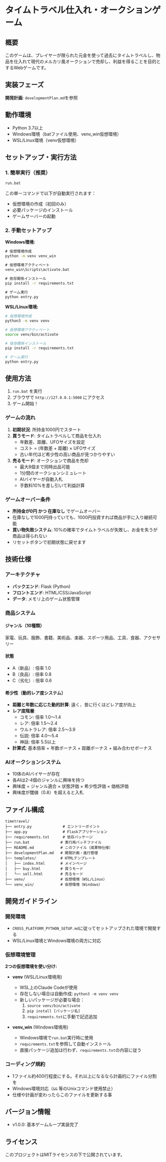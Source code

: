 # タイムトラベル仕入れ・オークションゲーム

## 概要

このゲームは、プレイヤーが限られた元金を使って過去にタイムトラベルし、物品を仕入れて現代のメルカリ風オークションで売却し、利益を得ることを目的とするWebゲームです。

## 実装フェーズ

**開発計画**: `developmentPlan.md`を参照

## 動作環境

- Python 3.7以上
- Windows環境（batファイル使用、venv_win仮想環境）
- WSL/Linux環境（venv仮想環境）

## セットアップ・実行方法

### 1. 簡単実行（推奨）

```cmd
run.bat
```

この単一コマンドで以下が自動実行されます：
- 仮想環境の作成（初回のみ）
- 必要パッケージのインストール
- ゲームサーバーの起動

### 2. 手動セットアップ

**Windows環境:**
```cmd
# 仮想環境作成
python -m venv venv_win

# 仮想環境アクティベート
venv_win\Scripts\activate.bat

# 依存関係インストール
pip install -r requirements.txt

# ゲーム実行
python entry.py
```

**WSL/Linux環境:**
```bash
# 仮想環境作成
python3 -m venv venv

# 仮想環境アクティベート
source venv/bin/activate

# 依存関係インストール
pip install -r requirements.txt

# ゲーム実行
python entry.py
```

## 使用方法

1. `run.bat` を実行
2. ブラウザで `http://127.0.0.1:5000` にアクセス
3. ゲーム開始！

### ゲームの流れ

1. **初期状況**: 所持金1000円でスタート
2. **買うモード**: タイムトラベルして商品を仕入れ
   - 年数差、距離、UFOサイズを設定
   - コスト = (年数差 + 距離) × UFOサイズ
   - 古い年代ほど希少性の高い商品が見つかりやすい
3. **売るモード**: オークションで商品を売却
   - 最大8個まで同時出品可能
   - 1分間のオークションシミュレート
   - AIバイヤーが自動入札
   - 手数料10%を差し引いて利益計算

### ゲームオーバー条件

- **所持金が0円 かつ 在庫なし** でゲームオーバー
- 在庫なしで1000円持っていても、1000円投資すれば商品が手に入り継続可能
- **買い物失敗システム**: 10%の確率でタイムトラベルが失敗し、お金を失うが商品は得られない
- リセットボタンで初期状態に戻せます


## 技術仕様

### アーキテクチャ

- **バックエンド**: Flask (Python)
- **フロントエンド**: HTML/CSS/JavaScript
- **データ**: メモリ上のゲーム状態管理

### 商品システム

#### ジャンル（10種類）
家電、玩具、服飾、書籍、美術品、楽器、スポーツ用品、工具、食器、アクセサリー

#### 状態
- A（新品）: 倍率 1.0
- B（良品）: 倍率 0.8  
- C（劣化）: 倍率 0.6

#### 希少性（動的レア度システム）
- **距離と年数に応じた動的計算**: 遠く、昔に行くほどレア度が向上
- **レア度階層**:
  - コモン: 倍率 1.0～1.4
  - レア: 倍率 1.5～2.4
  - ウルトラレア: 倍率 2.5～3.9
  - 伝説: 倍率 4.0～5.4
  - 神話: 倍率 5.5以上
- **計算式**: 基本倍率 + 年数ボーナス + 距離ボーナス + 組み合わせボーナス

### AIオークションシステム

- 10体のAIバイヤーが存在
- 各AIは2-4個のジャンルに興味を持つ
- 興味度 = ジャンル適合 × 状態評価 × 希少性評価 × 価格評価
- 興味度が閾値（0.8）を超えると入札

## ファイル構成

```
timetravel/
├── entry.py              # エントリーポイント
├── app.py                # Flaskアプリケーション
├── requirements.txt      # 依存パッケージ
├── run.bat              # 実行用バッチファイル
├── README.md            # このファイル（成果物仕様）
├── developmentPlan.md   # 開発計画・進行管理
├── templates/           # HTMLテンプレート
│   ├── index.html       # メインページ
│   ├── buy.html         # 買うモード
│   └── sell.html        # 売るモード
├── venv/                # 仮想環境（WSL/Linux）
└── venv_win/            # 仮想環境（Windows）
```

## 開発ガイドライン

### 開発環境
- `CROSS_PLATFORM_PYTHON_SETUP.md`に従ってセットアップされた環境で開発する
- WSL/Linux環境とWindows環境の両方に対応

### 仮想環境管理
**2つの仮想環境を使い分け:**

- **venv** (WSL/Linux環境用)
  - WSL上のClaude Codeが使用
  - 存在しない場合は自動作成: `python3 -m venv venv`
  - 新しいパッケージが必要な場合：
    1. `source venv/bin/activate`
    2. `pip install [パッケージ名]`
    3. `requirements.txt`に手動で記述追加

- **venv_win** (Windows環境用)
  - Windows環境で`run.bat`実行時に使用
  - `requirements.txt`を参照して自動インストール
  - 直接パッケージ追加は行わず、`requirements.txt`の内容に従う

### コーディング規約
- 1ファイル約400行程度にする。それ以上になるなら計画的にファイル分割を
- Windows環境対応（`&&` 等のUnixコマンド使用禁止）
- 仕様や計画が変わったらこのファイルを更新する事

## バージョン情報

- v1.0.0: 基本ゲームループ実装完了

## ライセンス

このプロジェクトはMITライセンスの下で公開されています。
